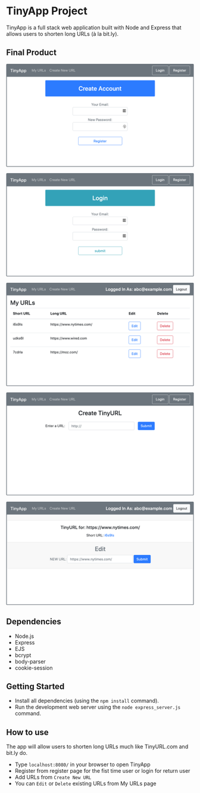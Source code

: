# TinyApp Project

TinyApp is a full stack web application built with Node and Express that allows users to shorten long URLs (à la bit.ly).


## Final Product

!["Register Page"](https://github.com/yasu71/tinyapp/blob/master/docs/register-page.png?raw=true)

!["Login Page"](https://github.com/yasu71/tinyapp/blob/master/docs/login-page.png?raw=true)

!["Main Page"](https://github.com/yasu71/tinyapp/blob/master/docs/urls-page.png?raw=true)

!["Create a new short URL"](https://github.com/yasu71/tinyapp/blob/master/docs/createNewShortUrl-page.png?raw=true)

!["Edit existing URL"](https://github.com/yasu71/tinyapp/blob/master/docs/edit-page.png?raw=true)

## Dependencies

- Node.js
- Express
- EJS
- bcrypt
- body-parser
- cookie-session


## Getting Started

- Install all dependencies (using the `npm install` command).
- Run the development web server using the `node express_server.js` command.


## How to use 

The app will allow users to shorten long URLs much like TinyURL.com and bit.ly do.

- Type `localhost:8080/` in your browser to open TinyApp
- Register from register page for the fist time user or login for return user
- Add URLs from `Create New URL`
- You can `Edit` or `Delete` existing URLs from My URLs page